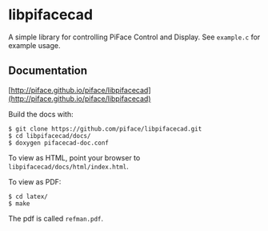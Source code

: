 libpifacecad
============
A simple library for controlling PiFace Control and Display. See `example.c`
for example usage.

Documentation
-------------

[http://piface.github.io/piface/libpifacecad](http://piface.github.io/piface/libpifacecad)

Build the docs with:

    $ git clone https://github.com/piface/libpifacecad.git
    $ cd libpifacecad/docs/
    $ doxygen pifacecad-doc.conf

To view as HTML, point your browser to `libpifacecad/docs/html/index.html`.

To view as PDF:

    $ cd latex/
    $ make

The pdf is called `refman.pdf`.
